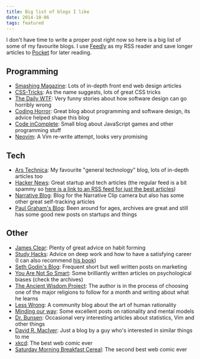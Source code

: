 ```yaml
---
title: Big list of blogs I like
date: 2014-10-06
tags: featured
---
```


I don't have time to write a proper post right now so here is a big list of some of my favourite blogs. I use [Feedly](http://feedly.com/) as my RSS reader and save longer articles to [Pocket](http://getpocket.com/) for later reading. 


## Programming

- [Smashing Magazine](http://www.smashingmagazine.com/): Lots of in-depth front end web design articles 
- [CSS-Tricks](http://css-tricks.com/): As the name suggests, lots of great CSS tricks 
- [The Daily WTF](http://thedailywtf.com/): Very funny stories about how software design can go horribly wrong 
- [Coding Horror](http://blog.codinghorror.com/): Great blog about programming and software design, its advice helped shape this blog 
- [Code inComplete](http://codeincomplete.com/): Small blog about JavaScript games and other programming stuff 
- [Neovim](http://neovim.org/): A Vim re-write attempt, looks very promising

## Tech

- [Ars Technica](http://arstechnica.com/): My favourite "general technology" blog, lots of in-depth articles too 
- [Hacker News](https://news.ycombinator.com/best): Great startup and tech articles (the regular feed is a bit spammy so [here is a link to an RSS feed for just the best articles](http://hnbest.herokuapp.com/rss))
- [Narrative Blog](http://blog.getnarrative.com/): Blog for the Narrative Clip camera but also has some other great self-tracking articles 
- [Paul Graham's Blog](http://paulgraham.com/): Been around for ages, archives are great and still has some good new posts on startups and things

## Other

- [James Clear](http://jamesclear.com/): Plenty of great advice on habit forming 
- [Study Hacks](http://calnewport.com/blog/): Advice on deep work and how to have a satisfying career (I can also recommend [his book](http://www.amazon.co.uk/Good-They-Cant-Ignore-You-ebook/dp/B00FOVTOMA)) 
- [Seth Godin's Blog](http://sethgodin.typepad.com/): Frequent short but well written posts on marketing 
- [You Are Not So Smart](http://youarenotsosmart.com/): Some brilliantly written articles on psychological biases (check the archives) 
- [The Ancient Wisdom Project](http://theancientwisdomproject.com/): The author is in the process of choosing one of the major religions to follow for a month and writing about what he learns
- [Less Wrong](http://lesswrong.com/): A community blog about the art of human rationality
- [Minding our way](http://mindingourway.com/): Some excellent posts on rationality and mental models
- [Dr. Bunsen](http://www.drbunsen.org/): Occasional very interesting articles about statistics, Vim and other things 
- [David R. MacIver](http://www.drmaciver.com/): Just a blog by a guy who's interested in similar things to me
- [xkcd](http://xkcd.com/): The best web comic ever
- [Saturday Morning Breakfast Cereal](http://www.smbc-comics.com/): The second best web comic ever
